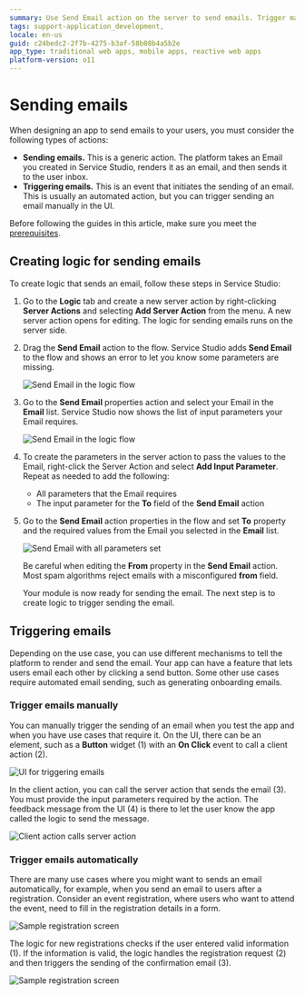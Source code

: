 ```yaml
---
summary: Use Send Email action on the server to send emails. Trigger manual or automatic sending of emails.
tags: support-application_development,
locale: en-us
guid: c24bedc2-2f7b-4275-b3af-58b08b4a5b2e
app_type: traditional web apps, mobile apps, reactive web apps
platform-version: o11
---
```


# Sending emails

When designing an app to send emails to your users, you must consider the following types of actions:

* **Sending emails.** This is a generic action. The platform takes an Email you created in Service Studio, renders it as an email, and then sends it to the user inbox.
* **Triggering emails.** This is an event that initiates the sending of an email. This is usually an automated action, but you can trigger sending an email manually in the UI.

<div class="info" markdown="1">

Before following the guides in this article, make sure you meet the [prerequisites](intro.md#prerequisites).

</div>

## Creating logic for sending emails

To create logic that sends an email, follow these steps in Service Studio:

1. Go to the **Logic** tab and create a new server action by right-clicking **Server Actions** and selecting **Add Server Action** from the menu. A new server action opens for editing. The logic for sending emails runs on the server side.

1. Drag the **Send Email** action to the flow. Service Studio adds **Send Email** to the flow and shows an error to let you know some parameters are missing.

    ![Send Email in the logic flow](images/logic-send-email-tool-ss.png?width=700)

1. Go to the **Send Email** properties action and select your Email in the **Email** list. Service Studio now shows the list of input parameters your Email requires.

    ![Send Email in the logic flow](images/logic-send-email-select-ss.png?width=410)

1. To create the parameters in the server action to pass the values to the Email, right-click the Server Action and select **Add Input Parameter**. Repeat as needed to add the following:

    * All parameters that the Email requires
    * The input parameter for the **To** field of the **Send Email** action

1. Go to the **Send Email** action properties in the flow and set **To** property and the required values from the Email you selected in the **Email** list.

    ![Send Email with all parameters set](images/logic-send-email-ready-ss.png?width=410)

    <div class="info" markdown="1">

    Be careful when editing the **From** property in the **Send Email** action. Most spam algorithms reject emails with a misconfigured **from** field.

    </div>

    Your module is now ready for sending the email. The next step is to create logic to trigger sending the email.

## Triggering emails

Depending on the use case, you can use different mechanisms to tell the platform to render and send the email. Your app can have a feature that lets users email each other by clicking a send button. Some other use cases require automated email sending, such as generating onboarding emails.

### Trigger emails manually

You can manually trigger the sending of an email when you test the app and when you have use cases that require it. On the UI, there can be an element, such as a **Button** widget (1) with an **On Click** event to call a client action (2).

![UI for triggering emails](images/trigger-email-manually-ui-ss.png?width=700)

In the client action, you can call the server action that sends the email (3). You must provide the input parameters required by the action. The feedback message from the UI (4) is there to let the user know the app called the logic to send the message. 

![Client action calls server action](images/trigger-email-manually-logic-ss.png?width=410)

### Trigger emails automatically

There are many use cases where you might want to sends an email automatically, for example, when you send an email to users after a registration. Consider an event registration, where users who want to attend the event, need to fill in the registration details in a form.

![Sample registration screen](images/sample-screen-ss.png?width=700)

The logic for new registrations checks if the user entered valid information (1). If the information is valid, the logic handles the registration request (2) and then triggers the sending of the confirmation email (3).

![Sample registration screen](images/sample-logic-new-registration-ss.png?width=500)
